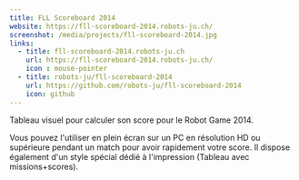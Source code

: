 ```yaml
---
title: FLL Scoreboard 2014
website: https://fll-scoreboard-2014.robots-ju.ch/
screenshot: /media/projects/fll-scoreboard-2014.jpg
links:
  - title: fll-scoreboard-2014.robots-ju.ch
    url: https://fll-scoreboard-2014.robots-ju.ch/
    icon : mouse-pointer
  - title: robots-ju/fll-scoreboard-2014
    url: https://github.com/robots-ju/fll-scoreboard-2014
    icon: github
---
```


Tableau visuel pour calculer son score pour le Robot Game 2014.

Vous pouvez l'utiliser en plein écran sur un PC en résolution HD ou supérieure pendant un match pour avoir rapidement votre score. Il dispose également d'un style spécial dédié à l'impression (Tableau avec missions+scores).
